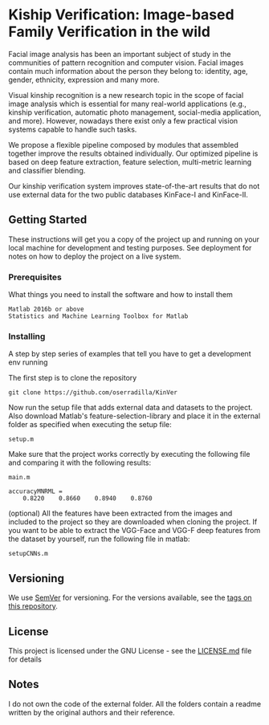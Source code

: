 # Kiship Verification: Image-based Family Verification in the wild

Facial image analysis has been an important subject of study in the communities of pattern recognition and computer vision. Facial images contain much information about the person they belong to: identity, age, gender, ethnicity, expression and many more.

Visual kinship recognition is a new research topic in the scope of facial image analysis which is essential for many real-world applications (e.g., kinship verification, automatic photo management, social-media application, and more). However, nowadays there exist only a few practical vision systems capable to handle such tasks.

We propose a flexible pipeline composed by modules that assembled together improve the results obtained individually. Our optimized pipeline is based on deep feature extraction, feature selection, multi-metric learning and classifier blending.

Our kinship verification system improves state-of-the-art results that do not use external data for the two public databases KinFace-I and KinFace-II.

## Getting Started

These instructions will get you a copy of the project up and running on your local machine for development and testing purposes. See deployment for notes on how to deploy the project on a live system.

### Prerequisites

What things you need to install the software and how to install them

```
Matlab 2016b or above
Statistics and Machine Learning Toolbox for Matlab
```

### Installing

A step by step series of examples that tell you have to get a development env running

The first step is to clone the repository

```
git clone https://github.com/oserradilla/KinVer
```

Now run the setup file that adds external data and datasets to the project. Also download Matlab's feature-selection-library and place it in the external folder as specified when executing the setup file:
```
setup.m
```

Make sure that the project works correctly by executing the following file and comparing it with the following results:

```
main.m

accuracyMNRML =
    0.8220    0.8660    0.8940    0.8760
```

(optional) All the features have been extracted from the images and included to the project so they are downloaded when cloning the project. If you want to be able to extract the VGG-Face and VGG-F deep features from the dataset by yourself, run the following file in matlab:

```
setupCNNs.m
```
## Versioning

We use [SemVer](http://semver.org/) for versioning. For the versions available, see the [tags on this repository](https://github.com/oserradilla/KinVer/tags). 

## License

This project is licensed under the GNU License - see the [LICENSE.md](LICENSE.md) file for details

## Notes

I do not own the code of the external folder. All the folders contain a readme written by the original authors and their reference.
